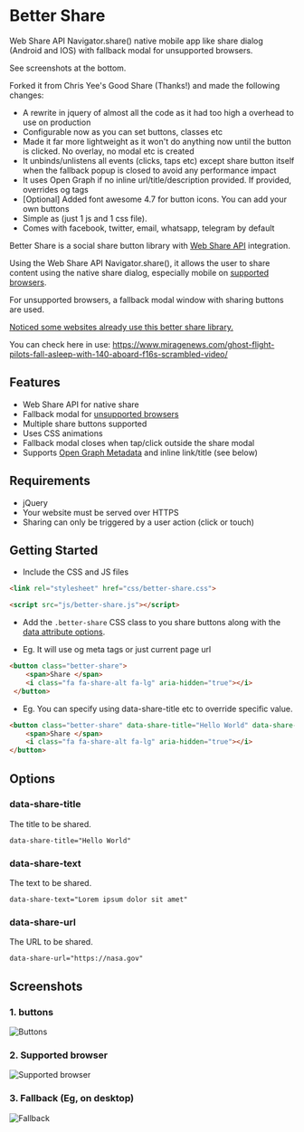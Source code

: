 # Better Share 

Web Share API Navigator.share() native mobile app like share dialog (Android and IOS) with fallback modal for unsupported browsers.

See screenshots at the bottom.

Forked it from Chris Yee's Good Share (Thanks!) and made the following changes:

- A rewrite in jquery of almost all the code as it had too high a overhead to use on production
- Configurable now as you can set buttons, classes etc
- Made it far more lightweight as it won't do anything now until the button is clicked. No overlay, no modal etc is created
- It unbinds/unlistens all events (clicks, taps etc) except share button itself when the fallback popup is closed to avoid any performance impact
- It uses Open Graph if no inline url/title/description provided. If provided, overrides og tags
- [Optional] Added font awesome 4.7 for button icons. You can add your own buttons
- Simple as (just 1 js and 1 css file). 
- Comes with facebook, twitter, email, whatsapp, telegram by default 

Better Share is a social share button library with [Web Share API](https://css-tricks.com/how-to-use-the-web-share-api/) integration.

Using the Web Share API Navigator.share(), it allows the user to share content using the native share dialog, especially mobile on [supported browsers](https://caniuse.com/#feat=web-share). 

For unsupported browsers, a fallback modal window with sharing buttons are used.

[Noticed some websites already use this better share library.](https://www.miragenews.com/ghost-flight-pilots-fall-asleep-with-140-aboard-f16s-scrambled-video/) 

You can check here in use: https://www.miragenews.com/ghost-flight-pilots-fall-asleep-with-140-aboard-f16s-scrambled-video/

## Features
- Web Share API for native share
- Fallback modal for [unsupported browsers](https://caniuse.com/#feat=web-share)
- Multiple share buttons supported
- Uses CSS animations
- Fallback modal closes when tap/click outside the share modal
- Supports [Open Graph Metadata](https://ogp.me/) and inline link/title (see below)

## Requirements
- jQuery
- Your website must be served over HTTPS
- Sharing can only be triggered by a user action (click or touch)

## Getting Started

- Include the CSS and JS files 

```html
<link rel="stylesheet" href="css/better-share.css">
```

```html
<script src="js/better-share.js"></script>
```

- Add the `.better-share` CSS class to you share buttons along with the [data attribute options](#options).

- Eg. It will use og meta tags or just current page url

```html
<button class="better-share">
    <span>Share </span>
    <i class="fa fa-share-alt fa-lg" aria-hidden="true"></i>
 </button>
```

- Eg. You can specify using data-share-title etc to override specific value.

```html
<button class="better-share" data-share-title="Hello World" data-share-url="https://nasa.gov">
    <span>Share </span>
    <i class="fa fa-share-alt fa-lg" aria-hidden="true"></i>
</button>
```

## Options

### data-share-title
The title to be shared.

``data-share-title="Hello World"``

### data-share-text
The text to be shared.

``data-share-text="Lorem ipsum dolor sit amet"``

### data-share-url
The URL to be shared.

``data-share-url="https://nasa.gov"``

## Screenshots

### 1. buttons
![Buttons](https://raw.github.com/selay/better-share/master/screenshots/1.jpg)

### 2. Supported browser
![Supported browser](https://raw.github.com/selay/better-share/master/screenshots/3.png)

### 3. Fallback (Eg, on desktop)
![Fallback](https://raw.github.com/selay/better-share/master/screenshots/2.jpg)

